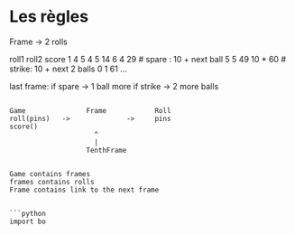 # Les règles

Frame -> 2 rolls

roll1 roll2 score
   1    4     5
   4    5    14
   6    4    29    # spare : 10 + next ball
   5    5    49
   10   *    60    # strike: 10 + next 2 balls
   0    1    61
   ...


last frame: if spare -> 1 ball more
            if strike -> 2 more balls


```drawing board

Game               Frame            Roll
roll(pins)   ->              ->     pins
score()
                     ^
                     |
                   TenthFrame


Game contains frames
frames contains rolls
Frame contains link to the next frame


```python
import bo


```
